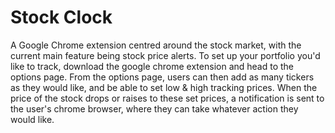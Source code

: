 # Stock Clock

A Google Chrome extension centred around the stock market, with the current main feature being stock price alerts.
To set up your portfolio you'd like to track, download the google chrome extension and head to the options page. From the options page, users can then add as many tickers as they would like, and be able to set low & high tracking prices. When the price of the stock drops or raises to these set prices, a notification is sent to the user's chrome browser, where they can take whatever action they would like.
